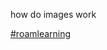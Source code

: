 how do images work

[#roamlearning](https://github.com/spatialresearch/productivitypatterns/blob/e5cb609f08985933739b988137a68b0fe906bfd4/images/i%202201091946%20roamlearning.jpg)
